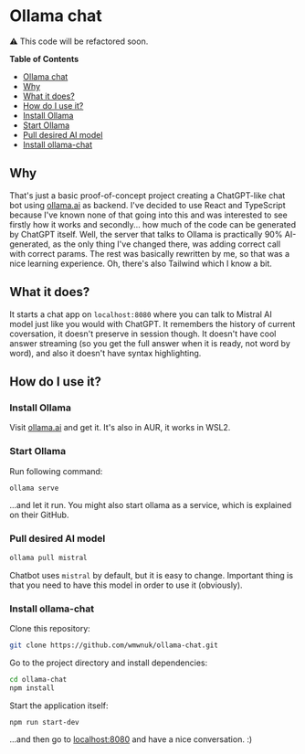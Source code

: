 # Ollama chat

⚠️ This code will be refactored soon.

**Table of Contents**

-   [Ollama chat](#ollama-chat)
-   [Why](#why)
-   [What it does?](#what-it-does)
-   [How do I use it?](#how-do-i-use-it)
-   [Install Ollama](#install-ollama)
-   [Start Ollama](#start-ollama)
-   [Pull desired AI model](#pull-desired-ai-model)
-   [Install ollama-chat](#install-ollama-chat)

<!-- markdown-toc end -->

## Why

That's just a basic proof-of-concept project creating a ChatGPT-like chat bot
using [ollama.ai](https://ollama.ai/) as backend. I've decided to use React
and TypeScript because I've known none of that going into this and was interested
to see firstly how it works and secondly... how much of the code can be generated
by ChatGPT itself. Well, the server that talks to Ollama is practically 90%
AI-generated, as the only thing I've changed there, was adding correct call
with correct params. The rest was basically rewritten by me, so that was a nice
learning experience. Oh, there's also Tailwind which I know a bit.

## What it does?

It starts a chat app on `localhost:8080` where you can talk to Mistral AI model
just like you would with ChatGPT. It remembers the history of current coversation,
it doesn't preserve in session though. It doesn't have cool answer streaming
(so you get the full answer when it is ready, not word by word), and also it doesn't
have syntax highlighting.

## How do I use it?

### Install Ollama

Visit [ollama.ai](https://ollama.ai/) and get it. It's also in AUR, it works in WSL2.

### Start Ollama

Run following command:

```sh
ollama serve
```

...and let it run. You might also start ollama as a service, which is explained on
their GitHub.

### Pull desired AI model

```sh
ollama pull mistral
```

Chatbot uses `mistral` by default, but it is easy to change. Important thing is that you need
to have this model in order to use it (obviously).

### Install ollama-chat

Clone this repository:

```sh
git clone https://github.com/wmwnuk/ollama-chat.git
```

Go to the project directory and install dependencies:

```sh
cd ollama-chat
npm install
```

Start the application itself:

```sh
npm run start-dev
```

...and then go to [localhost:8080](http://localhost:8080) and have a nice conversation. :)
